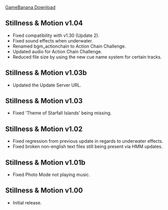 [GameBanana Download](https://gamebanana.com/mods/download/434496)

## Stillness & Motion v1.04
- Fixed compatibility with v1.30 (Update 2).
- Fixed sound effects when underwater.
- Renamed bgm_actionchain to Action Chain Challenge.
- Updated audio for Action Chain Challenge.
- Reduced file size by using the new cue name system for certain tracks.

## Stillness & Motion v1.03b
- Updated the Update Server URL.

## Stillness & Motion v1.03
- Fixed 'Theme of Starfall Islands' being missing.

## Stillness & Motion v1.02
- Fixed regression from previous update in regards to underwater effects.
- Fixed broken non-english text files still being present via HMM updates.

## Stillness & Motion v1.01b
- Fixed Photo Mode not playing music.

## Stillness & Motion v1.00
- Initial release.
